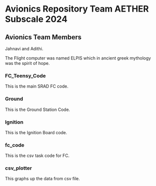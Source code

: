 # Avionics Repository Team AETHER Subscale 2024    

## Avionics Team Members     
Jahnavi and Adithi.    

The Flight computer was named ELPIS which in ancient greek mythology was the spirit of hope.  

### FC_Teensy_Code   
This is the main SRAD FC code.  

### Ground
This is the Ground Station Code.  

### Ignition
This is the Ignition Board code.  
    
### fc_code 
This is the csv task code for FC.  

### csv_plotter
This graphs up the data from csv file.  


